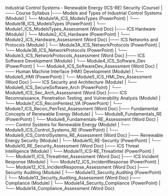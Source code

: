 Industrial Control Systems - Renewable Energy (ICS-RE) Security (Course)
|─── Course Syllabus
|───  Models and Types of Industrial Control Systems (Module)
|     └── Module1A_ICS_ModelsTypes (PowerPoint)
|     └── Module1B_ICS_ModelsTypes (PowerPoint)
|     └── Module1_ICS_ModelsTypes_Assessment (Word Doc)
|─── ICS Hardware (Module)
|     └── Module2_ICS_Hardware (PowerPoint)
|     └── Module2_ICS_Hardware_Assessment (Word Doc)
|─── ICS Networks and Protocols (Module)
|     └── Module3A_ICS_NetworkProtocols (PowerPoint)
|     └── Module3B_ICS_NetworkProtocols (PowerPoint)
|     └── Module3_ICS_NetworkProtocols_Assessment (Word Doc)
|─── ICS Software Development (Module)
|     └── Module4_ICS_Software_Dev (PowerPoint)
|     └── Module4_ICS_SoftwareDev_Assessment (Word Doc)
|─── Human Machine Interface (HMI) Development (Module)
|     └── Module5_HMI (PowerPoint)
|     └── Module5_ICS_HMI_Dev_Assessment (Word Doc)
|─── ICS Security and Architecture (Module)
|     └── Module6_ICS_SecureSoftware_Arch (PowerPoint)
|     └── Module6_ICS_Sec_Arch_Assessment (Word Doc)
|─── ICS Reconnaissance, Penetration Testing, and Vulnerability Analysis (Module)
|     └── Module7_ICS_ReconPentest_VA (PowerPoint)
|     └── Module7_ICS_Recon_PenTest_Assessment (Word Doc)
|─── Fundamental Concepts of Renewable Energy (Module)
|     └── Module8_Fundamentals_RE (PowerPoint)
|     └── Module8_Fundamentals-RE_Assessment (Word Doc)
|───  Control Systems for Renewable Energy (Module)
|     └── Module9_ICS_Control_Systems_RE (PowerPoint)
|     └── Module9_ICS_ControlSystems_RE_Assessment (Word Doc)
|─── Renewable Energy Security (Module)
|     └── Module10_RE-Security (PowerPoint)
|     └── Module10_RE_Security_Assessment (Word Doc)
|─── ICS Threat Intelligence (Module)
|     └── Module11_ICS-RE_ThreatIntel (PowerPoint)
|     └── Module11_ICS_ThreatIntel_Assessment (Word Doc)
|─── ICS Incident Response (Module)
|     └── Module12_ICS_IncidentResponse (PowerPoint)
|     └── Module12_ICS_IncidentResponse_Assessment (Word Doc)
|─── Security Auditing (Module)
|     └── Module13_Security_Auditing (PowerPoint)
|     └── Module13_Security_Auditing_Assessment (Word Doc)
|─── Compliance (Module)
|     └── Module14_Security_Compliance (PowerPoint)
|     └── Module14_Compliance_Assessment (Word Doc)